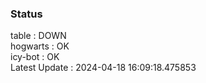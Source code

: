 ### Status


table : DOWN  
hogwarts : OK  
icy-bot : OK  
Latest Update : 2024-04-18 16:09:18.475853

